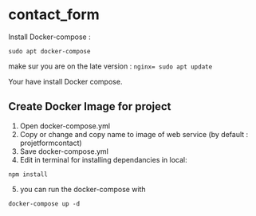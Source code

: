 # contact_form

Install Docker-compose :

```nginx=
sudo apt docker-compose
```

make sur you are on the late version :
```nginx= sudo apt update```

Your have install Docker compose.

## Create Docker Image for project

1. Open docker-compose.yml
2. Copy or change and copy name to image of web service (by default : projetformcontact)
3. Save docker-compose.yml
4. Edit in terminal for installing dependancies in local:

```nginx
npm install
```

5. you can run the docker-compose with

```nginx=
docker-compose up -d
```

